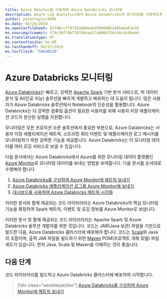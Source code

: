 ```yaml
---
title: Azure Monitor를 사용하여 Azure Databricks 모니터링
description: Azure Log Analytics에서 Azure Databricks의 모니터링을 사용하도록 설정하기 위한 Scala 라이브러리
author: petertaylor9999
ms.date: 03/26/2019
ms.openlocfilehash: 93798ccf74735a880eab2999008b1495e6a63e10
ms.sourcegitcommit: 579c39ff4b776704ead17a006bf24cd4cdc65edd
ms.translationtype: HT
ms.contentlocale: ko-KR
ms.lasthandoff: 04/17/2019
ms.locfileid: "59640536"
---
```

# <a name="monitoring-azure-databricks"></a>Azure Databricks 모니터링

[Azure Databricks](/azure/azure-databricks/)는 빠르고, 강력한 [Apache Spark](https://spark.apache.org/) 기반 분석 서비스로, 빅 데이터 분석 및 AI(인공 지능) 솔루션을 빠르게 개발하고 배포하는 데 도움이 됩니다. 많은 사용자가 Azure Databricks 솔루션에서 Notebook의 단순성을 활용합니다. Azure Databricks는 더 강력한 컴퓨팅 옵션이 필요한 사용자를 위해 사용자 지정 애플리케이션 코드의 분산된 실행을 지원합니다.

모니터링은 모든 프로덕션 수준 솔루션에서 중요한 부분으로, Azure Databricks는 사용자 지정 애플리케이션 메트릭, 스트리밍 쿼리 이벤트 및 애플리케이션 로그 메시지를 모니터링하기 위한 강력한 기능을 제공합니다. Azure Databricks는 이 모니터링 데이터를 여러 로깅 서비스로 보낼 수 있습니다.

다음 문서에서는 Azure Databricks에서 Azure를 위한 모니터링 데이터 플랫폼인 [Azure Monitor](/azure/azure-monitor/overview)로 모니터링 데이터를 보내는 방법을 보여줍니다. 다음 문서를 순서대로 수행해야 합니다.

1. [Azure Databricks를 구성하여 Azure Monitor에 메트릭 보내기](./configure-cluster.md)
1. [Azure Databricks 애플리케이션 로그를 Azure Monitor에 보내기](./application-logs.md)
1. [대시보드를 사용하여 Azure Databricks 메트릭 시각화](./dashboards.md)

이러한 문서와 함께 제공되는 코드 라이브러리는 Azure Databricks의 핵심 모니터링 기능을 확장하여 Spark 메트릭, 이벤트 및 로깅 정보를 Azure Monitor로 보냅니다.

이러한 문서 및 함께 제공되는 코드 라이브러리는 Apache Spark 및 Azure Databricks 솔루션 개발자를 위한 것입니다. 코드는 JAR(Java 보관) 파일을 기반으로 빌드한 다음, Azure Databricks 클러스터에 배포해야 합니다. 코드는 [Scala](https://www.scala-lang.org/)와 Java의 조합이며, 출력 JAR 파일을 빌드하기 위한 [Maven](https://maven.apache.org) POM(프로젝트 개체 모델) 파일 세트가 있습니다. 먼저 Java, Scala 및 Maven을 이해하는 것이 좋습니다.

## <a name="next-steps"></a>다음 단계

코드 라이브러리를 빌드하고 Azure Databricks 클러스터에 배포하여 시작합니다.

> [!div class="nextstepaction"]
> [Azure Databricks를 구성하여 Azure Monitor에 메트릭 보내기](./configure-cluster.md)